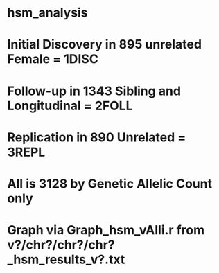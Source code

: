 # hsm_analysis

# Initial Discovery in 895 unrelated Female = 1DISC
#
# Follow-up in 1343 Sibling and Longitudinal = 2FOLL
# Replication in 890 Unrelated = 3REPL
# 
# All is 3128 by Genetic Allelic Count only
#
# Graph via Graph_hsm_vAlli.r from v?/chr?/chr?/chr?_hsm_results_v?.txt
